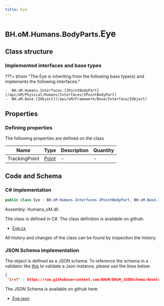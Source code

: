 ```yaml
---
title: Eye
---
```


# <small>BH.oM.Humans.BodyParts.</small>**Eye**



## Class structure

### Implemented interfaces and base types

???+ bhom "The Eye is inheriting from the following base type(s) and implements the following interfaces:"

    -  BH.oM.Humans.Interfaces.[IPointBodyPart](/api/oM/Physical/Humans/Interfaces/IPointBodyPart)
    -  BH.oM.Base.[IObject](/api/oM/Framework/Base/Interface/IObject)


## Properties



### Defining properties

The following properties are defined on the class

| Name             | Type             | Description      | Quantity         |
|------------------|------------------|------------------|------------------|
| TrackingPoint | [Point](/api/oM/Dimensional/Geometry/Vector/Point) | - | - |


## Code and Schema

### C# implementation

``` C# title="C#"
public class Eye : BH.oM.Humans.Interfaces.IPointBodyPart, BH.oM.Base.IObject
```

Assembly: Humans_oM.dll

The class is defined in C#. The class definition is available on github:

- [Eye.cs](https://github.com/BHoM/BHoM/blob/develop/Humans_oM/BodyParts\Eye.cs)

All history and changes of the class can be found by inspection the history.
### JSON Schema implementation

The object is defined as a JSON schema. To reference the schema in a validator like [this](https://www.jsonschemavalidator.net/) to validate a Json instance, please use the lines below:

``` json title="JSON Schema"
{
 "$ref" : https://raw.githubusercontent.com/BHoM/BHoM_JSONSchema/develop/Humans_oM/BodyParts/Eye.json}
```

The JSON Schema is available on github here:

- [Eye.json](https://github.com/BHoM/BHoM_JSONSchema/blob/develop/Humans_oM/BodyParts/Eye.json)
